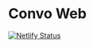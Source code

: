 # Convo Web

[![Netlify Status](https://api.netlify.com/api/v1/badges/4115c483-6e1a-4afd-af8c-9157755eda04/deploy-status)](https://app.netlify.com/sites/hiconvo-app/deploys)
